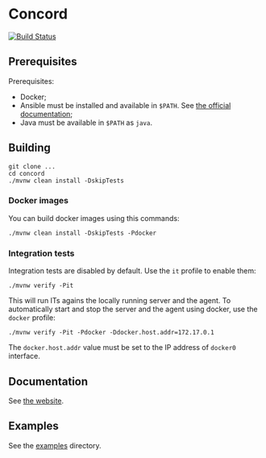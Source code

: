 # Concord
[![Build Status](https://ci.walmart.com/buildStatus/icon?job=concord)](https://ci.walmart.com/job/concord/)

## Prerequisites

Prerequisites:
- Docker;
- Ansible must be installed and available in `$PATH`.
  See [the official documentation](http://docs.ansible.com/ansible/intro_installation.html);
- Java must be available in `$PATH` as `java`.

## Building

```
git clone ... 
cd concord
./mvnw clean install -DskipTests
```

### Docker images

You can build docker images using this commands:

```
./mvnw clean install -DskipTests -Pdocker
```

### Integration tests


Integration tests are disabled by default. Use the `it` profile to enable them:

```
./mvnw verify -Pit
```

This will run ITs agains the locally running server and the agent.
To automatically start and stop the server and the agent using docker, use the
`docker` profile:

```
./mvnw verify -Pit -Pdocker -Ddocker.host.addr=172.17.0.1
```

The `docker.host.addr` value must be set to the IP address of `docker0` interface.

## Documentation

See [the website](http://concord.walmart.com).

## Examples

See the [examples](docs/examples) directory.

